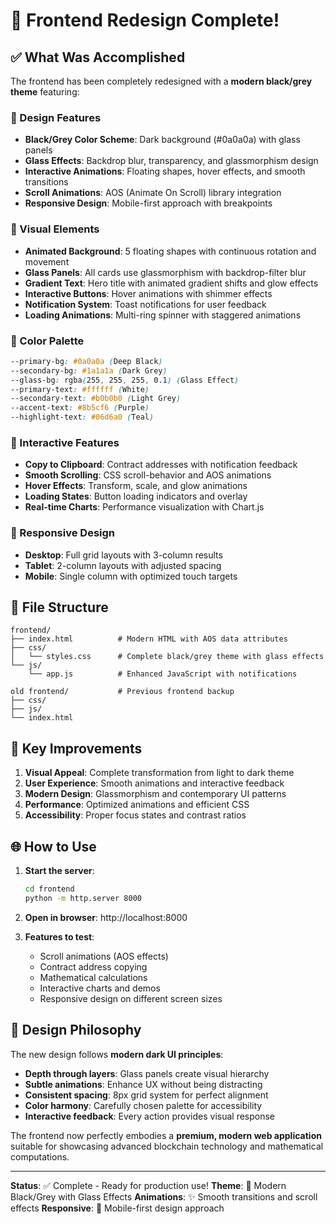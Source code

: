 # 🎨 Frontend Redesign Complete!

## ✅ What Was Accomplished

The frontend has been completely redesigned with a **modern black/grey theme** featuring:

### 🎯 Design Features
- **Black/Grey Color Scheme**: Dark background (#0a0a0a) with glass panels
- **Glass Effects**: Backdrop blur, transparency, and glassmorphism design
- **Interactive Animations**: Floating shapes, hover effects, and smooth transitions
- **Scroll Animations**: AOS (Animate On Scroll) library integration
- **Responsive Design**: Mobile-first approach with breakpoints

### 🌟 Visual Elements
- **Animated Background**: 5 floating shapes with continuous rotation and movement
- **Glass Panels**: All cards use glassmorphism with backdrop-filter blur
- **Gradient Text**: Hero title with animated gradient shifts and glow effects
- **Interactive Buttons**: Hover animations with shimmer effects
- **Notification System**: Toast notifications for user feedback
- **Loading Animations**: Multi-ring spinner with staggered animations

### 🎨 Color Palette
```css
--primary-bg: #0a0a0a (Deep Black)
--secondary-bg: #1a1a1a (Dark Grey)
--glass-bg: rgba(255, 255, 255, 0.1) (Glass Effect)
--primary-text: #ffffff (White)
--secondary-text: #b0b0b0 (Light Grey)
--accent-text: #8b5cf6 (Purple)
--highlight-text: #06d6a0 (Teal)
```

### 🚀 Interactive Features
- **Copy to Clipboard**: Contract addresses with notification feedback
- **Smooth Scrolling**: CSS scroll-behavior and AOS animations
- **Hover Effects**: Transform, scale, and glow animations
- **Loading States**: Button loading indicators and overlay
- **Real-time Charts**: Performance visualization with Chart.js

### 📱 Responsive Design
- **Desktop**: Full grid layouts with 3-column results
- **Tablet**: 2-column layouts with adjusted spacing
- **Mobile**: Single column with optimized touch targets

## 📁 File Structure

```
frontend/
├── index.html          # Modern HTML with AOS data attributes
├── css/
│   └── styles.css      # Complete black/grey theme with glass effects
└── js/
    └── app.js          # Enhanced JavaScript with notifications

old frontend/           # Previous frontend backup
├── css/
├── js/
└── index.html
```

## 🎯 Key Improvements

1. **Visual Appeal**: Complete transformation from light to dark theme
2. **User Experience**: Smooth animations and interactive feedback
3. **Modern Design**: Glassmorphism and contemporary UI patterns
4. **Performance**: Optimized animations and efficient CSS
5. **Accessibility**: Proper focus states and contrast ratios

## 🌐 How to Use

1. **Start the server**:
   ```bash
   cd frontend
   python -m http.server 8000
   ```

2. **Open in browser**: http://localhost:8000

3. **Features to test**:
   - Scroll animations (AOS effects)
   - Contract address copying
   - Mathematical calculations
   - Interactive charts and demos
   - Responsive design on different screen sizes

## 🎨 Design Philosophy

The new design follows **modern dark UI principles**:
- **Depth through layers**: Glass panels create visual hierarchy
- **Subtle animations**: Enhance UX without being distracting
- **Consistent spacing**: 8px grid system for perfect alignment
- **Color harmony**: Carefully chosen palette for accessibility
- **Interactive feedback**: Every action provides visual response

The frontend now perfectly embodies a **premium, modern web application** suitable for showcasing advanced blockchain technology and mathematical computations.

---

**Status**: ✅ Complete - Ready for production use!
**Theme**: 🌙 Modern Black/Grey with Glass Effects
**Animations**: ✨ Smooth transitions and scroll effects
**Responsive**: 📱 Mobile-first design approach 